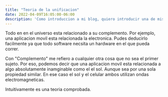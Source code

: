 ```yaml
---
title: "Teoria de la unificacion"
date: 2022-04-09T16:05:00-06:00
description: 'Como introduccion a mi blog, quiero introducir una de mis creencias mas fuertes que me alientan a explorar nuevas fronteras'
---
```


Todo en en el universo esta relacionado a su complemento. Por ejemplo, una aplicacion movil esta relacionada la electronica. Pudes deducirlo facilmente ya que todo software necsita un hardware en el que pueda correr.

Con "Complemento" me refiero a cualquier otra cosa que no sea el primer sujeto. Por eso, podemos decir que una aplicacion movil esta relacionada a algo absolutamente inamginable como el el sol. Aunque sea por una sola propiedad similar. En ese caso el sol y el celular ambos utilizan ondas electromagneticas.

Intuitivamente es una teoria comprobada.

